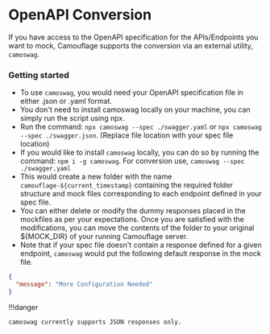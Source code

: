 # OpenAPI Conversion

If you have access to the OpenAPI specification for the APIs/Endpoints you want to mock, Camouflage supports the conversion via an external utility, `camoswag`.

### Getting started

- To use `camoswag`, you would need your OpenAPI specification file in either .json or .yaml format.
- You don't need to install camoswag locally on your machine, you can simply run the script using npx.
- Run the command: `npx camoswag --spec ./swagger.yaml` or `npx camoswag --spec ./swagger.json`. (Replace file location with your spec file location)
- If you would like to install `camoswag` locally, you can do so by running the command: `npm i -g camoswag`. For conversion use, `camoswag --spec ./swagger.yaml`
- This would create a new folder with the name `camouflage-${current_timestamp}` containing the required folder structure and mock files corresponding to each endpoint defined in your spec file.
- You can either delete or modify the dummy responses placed in the mockfiles as per your expectations. Once you are satisfied with the modifications, you can move the contents of the folder to your original ${MOCK_DIR} of your running Camouflage server.
- Note that if your spec file doesn't contain a response defined for a given endpoint, `camoswag` would put the following default response in the mock file.

```json
{
  "message": "More Configuration Needed"
}
```

!!!danger

    camoswag currently supports JSON responses only.
